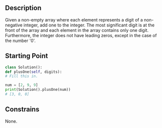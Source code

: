 ## Description

Given a non-empty array where each element represents a digit of a non-negative integer, add one to the integer. The most significant digit is at the front of the array and each element in the array contains only one digit. Furthermore, the integer does not have leading zeros, except in the case of the number '0'.

## Starting Point

``` python
class Solution():
def plusOne(self, digits):
# Fill this in.

num = [2, 9, 9]
print(Solution().plusOne(num))
# [3, 0, 0]
```

## Constrains

None.
